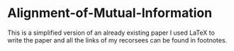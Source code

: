 # Alignment-of-Mutual-Information
This is a simplified version of an already existing paper 
I used LaTeX to write the paper and all the links of my recorsees can be found in footnotes.
